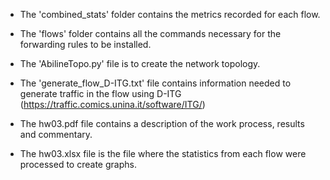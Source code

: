 - The 'combined_stats' folder contains the metrics recorded for each flow.

- The 'flows' folder contains all the commands necessary for the forwarding rules to be installed.

- The 'AbilineTopo.py' file is to create the network topology.

- The 'generate_flow_D-ITG.txt' file contains information needed to generate traffic in the flow using D-ITG (https://traffic.comics.unina.it/software/ITG/)

- The hw03.pdf file contains a description of the work process, results and commentary.

- The hw03.xlsx file is the file where the statistics from each flow were processed to create graphs.
